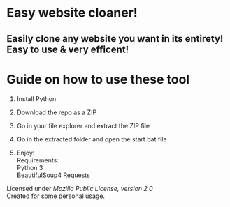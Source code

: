 # Easy website cloaner!   
    
## Easily clone any website you want in its entirety! Easy to use & very efficent!   
   
# Guide on how to use these tool     
    
1. Install Python  
      
2. Download the repo as a ZIP     
  
3. Go in your file explorer and extract the ZIP file 
   
4. Go in the extracted folder and open the start.bat file       
    
5. Enjoy!   
Requirements:   
    Python 3   
    BeautifulSoup4
    Requests  
  
Licensed under *Mozilla Public License, version 2.0*     
Created for some personal usage.   